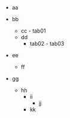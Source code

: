 - aa

- bb
  - cc - tab01
  - dd
    - tab02 - tab03
- ee
  - ff
- gg
  - hh
    - ii
      - jj
    - kk
